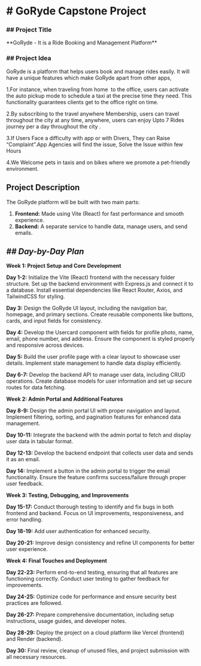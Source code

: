 <h1># GoRyde Capstone Project</h1>

<h3>## Project Title</h3>
**GoRyde - It is a Ride Booking and Management Platform**

<h3>## Project Idea</h3>
GoRyde is a platform that helps users book and manage rides easily. It will have a unique features which make GoRyde apart from other apps,

1.For instance, when traveling from home  to the office, users can activate the auto pickup mode to schedule a taxi at the precise time they need. This functionality guarantees clients get to the office right on time.

2.By subscribing to the travel anywhere Membership, users can travel throughout the city at any time, anywhere, users can enjoy Upto 7 Rides journey per a day throughout the city .

3.If Users Face a difficulty with app or with Divers, They can Raise “Complaint”.App Agencies will find the issue, Solve the Issue within few Hours

4.We Welcome pets in taxis and on bikes where we promote a pet-friendly environment.




## Project Description
The GoRyde platform will be built with two main parts:
1. **Frontend:** Made using Vite (React) for fast performance and smooth experience.
2. **Backend:** A separate service to handle data, manage users, and send emails.


*<h2>## Day-by-Day Plan</h2>*
**Week 1: Project Setup and Core Development**

**Day 1-2:**
Initialize the Vite (React) frontend with the necessary folder structure.
Set up the backend environment with Express.js and connect it to a database.
Install essential dependencies like React Router, Axios, and TailwindCSS for styling.

**Day 3:**
Design the GoRyde UI layout, including the navigation bar, homepage, and primary sections.
Create reusable components like buttons, cards, and input fields for consistency.

**Day 4:**
Develop the Usercard component with fields for profile photo, name, email, phone number, and address.
Ensure the component is styled properly and responsive across devices.

**Day 5:**
Build the user profile page with a clear layout to showcase user details.
Implement state management to handle data display efficiently.

**Day 6-7:**
Develop the backend API to manage user data, including CRUD operations.
Create database models for user information and set up secure routes for data fetching.


**Week 2: Admin Portal and Additional Features**

**Day 8-9:**
Design the admin portal UI with proper navigation and layout.
Implement filtering, sorting, and pagination features for enhanced data management.

**Day 10-11:**
Integrate the backend with the admin portal to fetch and display user data in tabular format.

**Day 12-13:**
Develop the backend endpoint that collects user data and sends it as an email.

**Day 14:**
Implement a button in the admin portal to trigger the email functionality.
Ensure the feature confirms success/failure through proper user feedback.

**Week 3: Testing, Debugging, and Improvements**

**Day 15-17:**
Conduct thorough testing to identify and fix bugs in both frontend and backend.
Focus on UI improvements, responsiveness, and error handling.

**Day 18-19:**
Add user authentication for enhanced security.

**Day 20-21:**
Improve design consistency and refine UI components for better user experience.


**Week 4: Final Touches and Deployment**

**Day 22-23:**
Perform end-to-end testing, ensuring that all features are functioning correctly.
Conduct user testing to gather feedback for improvements.

**Day 24-25:**
Optimize code for performance and ensure security best practices are followed.

**Day 26-27:**
Prepare comprehensive documentation, including setup instructions, usage guides, and developer notes.

**Day 28-29:**
Deploy the project on a cloud platform like Vercel (frontend) and Render (backend).

**Day 30:**
Final review, cleanup of unused files, and project submission with all necessary resources.

